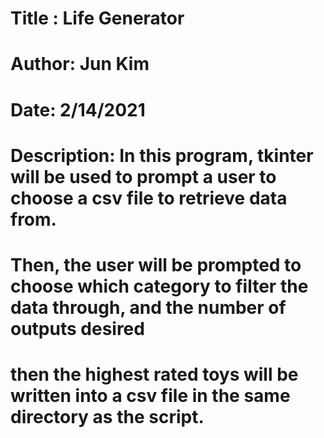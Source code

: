 # Title : Life Generator
# Author: Jun Kim
# Date: 2/14/2021
# Description: In this program, tkinter will be used to prompt a user to choose a csv file to retrieve data from.
# Then, the user will be prompted to choose which category to filter the data through, and the number of outputs desired
# then the highest rated toys will be written into a csv file in the same directory as the script.

